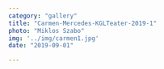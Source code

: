 ```yaml
---
category: "gallery"
title: "Carmen-Mercedes-KGLTeater-2019-1"
photo: "Miklos Szabo"
img: '../img/carmen1.jpg'
date: "2019-09-01"

---
```

